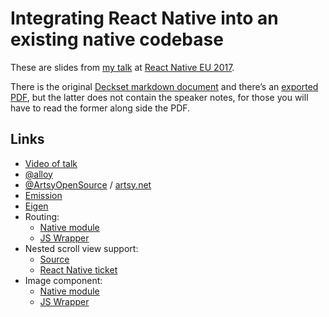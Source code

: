 # Integrating React Native into an existing native codebase

These are slides from [my talk](https://www.youtube.com/watch?v=MbHBacYlHKQ) at [React Native EU 2017](https://react-native.eu).

There is the original [Deckset markdown document](presentation.md) and there’s an [exported PDF](presentation.pdf), but the latter does not contain the speaker notes, for those you will have to read the former along side the PDF.

## Links

* [Video of talk](https://www.youtube.com/watch?v=MbHBacYlHKQ)
* [@alloy](https://twitter.com/alloy)
* [@ArtsyOpenSource](https://twitter.com/ArtsyOpenSource) / [artsy.net](https://artsy.net)
* [Emission](https://github.com/artsy/emission)
* [Eigen](https://github.com/artsy/eigen)
* Routing:
  - [Native module](https://github.com/artsy/emission/blob/master/Pod/Classes/Core/ARSwitchBoardModule.m)
  - [JS Wrapper](https://github.com/artsy/emission/blob/master/src/lib/NativeModules/SwitchBoard.tsx)
* Nested scroll view support:
  - [Source](https://github.com/artsy/emission/blob/master/Pod/Classes/Core/RCTScrollView%2BEnclosingScrollView.m)
  - [React Native ticket](https://github.com/facebook/react-native/issues/8024)
* Image component:
  - [Native module](https://github.com/artsy/emission/blob/master/Pod/Classes/OpaqueImageViewComponent/AROpaqueImageView.m)
  - [JS Wrapper](https://github.com/artsy/emission/blob/master/src/lib/Components/OpaqueImageView.tsx)
